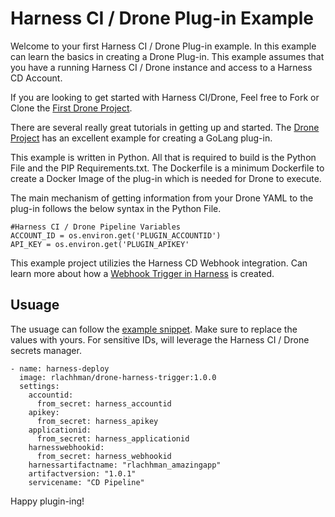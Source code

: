 # Harness CI / Drone Plug-in Example

Welcome to your first Harness CI / Drone Plug-in example. In this example
can learn the basics in creating a Drone Plug-in. This example assumes
that you have a running Harness CI / Drone instance and access to a 
Harness CD Account. 

If you are looking to get started with Harness CI/Drone, Feel free
to Fork or Clone the [First Drone Project](https://github.com/ravilach/firstdrone).

There are several really great tutorials in getting up and started. The
[Drone Project](https://docs.drone.io/plugins/golang/) has an excellent example
for creating a GoLang plug-in.

This example is written in Python. All that is required to build is the Python File
and the PIP Requirements.txt. The Dockerfile is a minimum Dockerfile to create a
Docker Image of the plug-in which is needed for Drone to execute. 

The main mechanism of getting information from your Drone YAML to the plug-in
follows the below syntax in the Python File. 

```
#Harness CI / Drone Pipeline Variables
ACCOUNT_ID = os.environ.get('PLUGIN_ACCOUNTID')
API_KEY = os.environ.get('PLUGIN_APIKEY'
```

This example project utilizies the Harness CD Webhook integration. Can learn more about
how a [Webhook Trigger in Harness](https://docs.harness.io/article/xerirloz9a-add-a-trigger-2#payload_and_event_type_matrix)
is created. 

## Usuage
The usuage can follow the [example snippet](https://github.com/ravilach/drone-harness-trigger/blob/master/plug-in-snippet.yaml). Make sure to replace the values with yours. For sensitive
IDs, will leverage the Harness CI / Drone secrets manager. 

```
- name: harness-deploy
  image: rlachhman/drone-harness-trigger:1.0.0
  settings:  
    accountid:
      from_secret: harness_accountid
    apikey: 
      from_secret: harness_apikey
    applicationid: 
      from_secret: harness_applicationid
    harnesswebhookid: 
      from_secret: harness_webhookid
    harnessartifactname: "rlachhman_amazingapp"
    artifactversion: "1.0.1"
    servicename: "CD Pipeline"
```

Happy plugin-ing!
